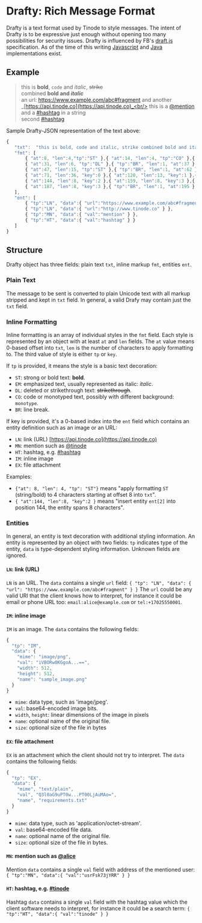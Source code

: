# Drafty: Rich Message Format

Drafty is a text format used by Tinode to style messages. The intent of Drafty is to be expressive just enough without opening too many possibilities for security issues. Drafty is influenced by FB's [draft.js](https://draftjs.org/) specification. As of the time of this writing [Javascript](/tinode/example-react-js/blob/master/drafty.js) and [Java](/tinode/android-example/blob/master/tinodesdk/src/main/java/co/tinode/tinodesdk/model/Drafty.java) implementations exist.

## Example

> this is **bold**, `code` and _italic_, ~~strike~~<br/>
>  combined **bold and _italic_**<br/>
>  an url: https://www.example.com/abc#fragment and another _[https://api.tinode.co](https://api.tinode.co)_<br/>
>  this is a [@mention](#) and a [#hashtag](#) in a string<br/>
> second [#hashtag](#)<br/>

Sample Drafty-JSON representation of the text above:
```js
{
   "txt":  "this is bold, code and italic, strike combined bold and italic an url: https://www.example.com/abc#fragment and another www.tinode.co this is a @mention and a #hashtag in a string second #hashtag",
   "fmt": [
       { "at":8, "len":4,"tp":"ST" },{ "at":14, "len":4, "tp":"CO" },{ "at":23, "len":6, "tp":"EM"},
       { "at":31, "len":6, "tp":"DL" },{ "tp":"BR", "len":1, "at":37 },{ "at":56, "len":6, "tp":"EM" },
       { "at":47, "len":15, "tp":"ST" },{ "tp":"BR", "len":1, "at":62 },{ "at":120, "len":13, "tp":"EM" },
       { "at":71, "len":36, "key":0 },{ "at":120, "len":13, "key":1 },{ "tp":"BR", "len":1, "at":133 },
       { "at":144, "len":8, "key":2 },{ "at":159, "len":8, "key":3 },{ "tp":"BR", "len":1, "at":179 },
       { "at":187, "len":8, "key":3 },{ "tp":"BR", "len":1, "at":195 }
   ],
   "ent": [
       { "tp":"LN", "data":{ "url":"https://www.example.com/abc#fragment" } },
       { "tp":"LN", "data":{ "url":"http://www.tinode.co" } },
       { "tp":"MN", "data":{ "val":"mention" } },
       { "tp":"HT", "data":{ "val":"hashtag" } }
   ]
}
```

## Structure

Drafty object has three fields: plain text `txt`, inline markup `fmt`, entities `ent`.

### Plain Text

The message to be sent is converted to plain Unicode text with all markup stripped and kept in `txt` field. In general, a valid Drafy may contain just the `txt` field.

### Inline Formatting

Inline formatting is an array of individual styles in the `fmt` field. Each style is represented by an object with at least `at` and `len` fields. The `at` value means 0-based offset into `txt`, `len` is the number of characters to apply formatting to. The third value of style is either `tp` or `key`.

If `tp` is provided, it means the style is a basic text decoration:
 * `ST`: strong or bold text: **bold**.
 * `EM`: emphasized text, usually represented as italic: _italic_.
 * `DL`: deleted or strikethrough text: ~~strikethrough~~.
 * `CO`: code or monotyped text, possibly with different background: `monotype`.
 * `BR`: line break.

If key is provided, it's a 0-based index into the `ent` field which contains an entity definition such as an image or an URL:
 * `LN`: link (URL) [https://api.tinode.co](https://api.tinode.co)
 * `MN`: mention such as [@tinode](#)
 * `HT`: hashtag, e.g. [#hashtag](#)
 * `IM`: inline image
 * `EX`: file attachment

Examples:
 * `{"at": 8, "len": 4, "tp": "ST"}` means "apply formatting `ST` (string/bold) to 4 characters starting at offset 8 into `txt`".
 * `{ "at":144, "len":8, "key":2 }` means "insert entity `ent[2]` into position 144, the entity spans 8 characters".

### Entities

In general, an entity is text decoration with additional styling information. An entity is represented by an object with two fields: `tp` indicates type of the entity, `data` is type-dependent styling information. Unknown fields are ignored.

#### `LN`: link (URL)
`LN` is an URL. The `data` contains a single `url` field:
`{ "tp": "LN", "data": { "url": "https://www.example.com/abc#fragment" } }`
The `url` could be any valid URl that the client knows how to interpret, for instance it could be email or phone URL too: `email:alice@example.com` or `tel:+17025550001`.

#### `IM`: inline image
`IM` is an image. The `data` contains the following fields:
```js
{
  "tp": "IM",
  "data": {
    "mime": "image/png",
    "val": "iVBORw0KGgoA...==",
    "width": 512,
    "height": 512,
    "name": "sample_image.png"
  }
}
```
 * `mime`: data type, such as 'image/jpeg'.
 * `val`: base64-encoded image bits.
 * `width`, `height`: linear dimensions of the image in pixels
 * `name`: optional name of the original file.
 * `size`: optional size of the file in bytes

#### `EX`: file attachment
`EX` is an attachment which the client should not try to interpret. The `data` contains the following fields:
```js
{
  "tp": "EX",
  "data": {
    "mime", "text/plain",
    "val", "Q3l0aG9uPT0w...PT00LjAuMAo=",
    "name", "requirements.txt"
  }
}
```
* `mime`: data type, such as 'application/octet-stream'.
* `val`: base64-encoded file data.
* `name`: optional name of the original file.
* `size`: optional size of the file in bytes.


#### `MN`: mention such as [@alice](#)
Mention `data` contains a single `val` field with address of the mentioned user:
`{ "tp":"MN", "data":{ "val":"usrFsk73jYRR" } }`

#### `HT`: hashtag, e.g. [#tinode](#)
Hashtag `data` contains a single `val` field with the hashtag value which the client software needs to interpret, for instance it could be a search term:
`{ "tp":"HT", "data":{ "val":"tinode" } }`
